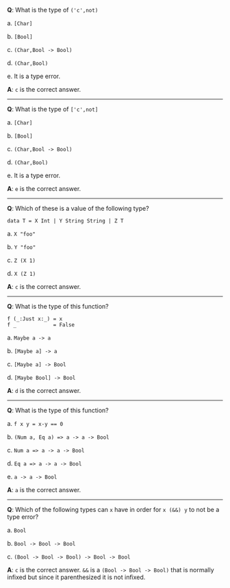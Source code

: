 **Q**: What is the type of `('c',not)`

a. `[Char]`

b. `[Bool]`

c. `(Char,Bool -> Bool)`

d. `(Char,Bool)`

e. It is a type error.

**A**: `c` is the correct answer.

---

**Q**: What is the type of `['c',not]`

a. `[Char]`

b. `[Bool]`

c. `(Char,Bool -> Bool)`

d. `(Char,Bool)`

e. It is a type error.

**A**: `e` is the correct answer.

---

**Q**: Which of these is a value of the following type?
```
data T = X Int | Y String String | Z T
```

a. `X "foo"`

b. `Y "foo"`

c. `Z (X 1)`

d. `X (Z 1)`

**A**: `c` is the correct answer.

---

**Q**: What is the type of this function?
```
f (_:Just x:_) = x
f _            = False
```

a. `Maybe a -> a`

b. `[Maybe a] -> a`

c. `[Maybe a] -> Bool`

d. `[Maybe Bool] -> Bool`

**A**: `d` is the correct answer.

---

**Q**: What is the type of this function?

a. `f x y = x-y == 0`

b. `(Num a, Eq a) => a -> a -> Bool`

c. `Num a => a -> a -> Bool`

d. `Eq a => a -> a -> Bool`

e. `a -> a -> Bool`


**A**: `a` is the correct answer.

---

**Q**: Which of the following types can `x` have in order for `x (&&) y` to not be a type error?

a. `Bool`

b. `Bool -> Bool -> Bool`

c. `(Bool -> Bool -> Bool) -> Bool -> Bool`

**A**: `c` is the correct answer. `&&` is a `(Bool -> Bool -> Bool)` that is normally infixed but since it parenthesized it is not infixed.